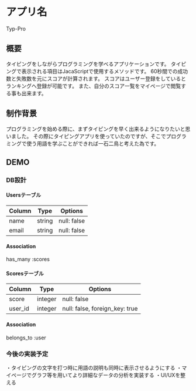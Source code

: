 # アプリ名 
Typ-Pro

 ## 概要
 タイピングをしながらプログラミングを学べるアプリケーションです。
 タイピングで表示される項目はJacaScriptで使用するメソッドです。
 60秒間での成功数と失敗数を元にスコアが計算されます。
 スコアはユーザー登録をしているとランキングへ登録が可能です。
 また、自分のスコア一覧をマイページで閲覧する事も出来ます。

 ## 制作背景
プログラミングを始める際に、まずタイピングを早く出来るようになりたいと思いました。
その際にタイピングアプリを使っていたのですが、そこでプログラミングで使う用語を学ぶことができれば一石二鳥と考えた為です。

 ## DEMO

 ### DB設計

 #### Usersテーブル
|Column            |Type    |Options                          |
|------------------|--------|---------------------------------|
|name              |string  |null: false                      |
|email             |string  |null: false                      |
#### Association
has_many :scores

#### Scoresテーブル
|Column            |Type    |Options                          |
|------------------|--------|---------------------------------|
|score             |integer |null: false                      |
|user_id           |integer |null: false, foreign_key: true   |
#### Association
belongs_to :user

 ### 今後の実装予定
・タイピングの文字を打つ時に用語の説明も同時に表示させるようにする
・マイページでグラフ等を用いてより詳細なデータの分析を実装する
・UI/UXを整える